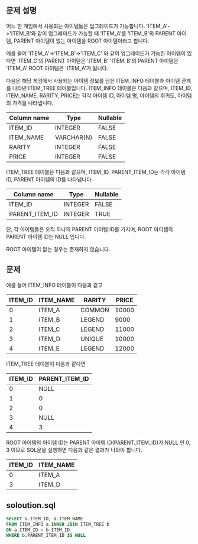 ## 문제 설명
어느 한 게임에서 사용되는 아이템들은 업그레이드가 가능합니다.
'ITEM_A'->'ITEM_B'와 같이 업그레이드가 가능할 때
'ITEM_A'를 'ITEM_B'의 PARENT 아이템,
PARENT 아이템이 없는 아이템을 ROOT 아이템이라고 합니다.

예를 들어 'ITEM_A'->'ITEM_B'->'ITEM_C' 와 같이 업그레이드가 가능한 아이템이 있다면
'ITEM_C'의 PARENT 아이템은 'ITEM_B'
'ITEM_B'의 PARENT 아이템은 'ITEM_A'
ROOT 아이템은 'ITEM_A'가 됩니다.

다음은 해당 게임에서 사용되는 아이템 정보를 담은 ITEM_INFO 테이블과 아이템 관계를 나타낸 ITEM_TREE 테이블입니다. ITEM_INFO 테이블은 다음과 같으며, ITEM_ID, ITEM_NAME, RARITY, PRICE는 각각 아이템 ID, 아이템 명, 아이템의 희귀도, 아이템의 가격을 나타냅니다.

|Column name|Type|Nullable|
|------|---|---|
|ITEM_ID|INTEGER|FALSE|
|ITEM_NAME|VARCHAR(N)|FALSE|
|RARITY|INTEGER|FALSE|
|PRICE|INTEGER|FALSE|

ITEM_TREE 테이블은 다음과 같으며, ITEM_ID, PARENT_ITEM_ID는 각각 아이템 ID, PARENT 아이템의 ID를 나타냅니다.

|Column name|Type|Nullable|
|------|---|---|
|ITEM_ID|INTEGER|FALSE|
|PARENT_ITEM_ID|INTEGER|TRUE|

		
단, 각 아이템들은 오직 하나의 PARENT 아이템 ID를 가지며, ROOT 아이템의 PARENT 아이템 ID는 NULL 입니다.

ROOT 아이템이 없는 경우는 존재하지 않습니다.


## 문제
예를 들어 ITEM_INFO 테이블이 다음과 같고

|ITEM_ID|ITEM_NAME|RARITY|PRICE|
|------|---|---|---|
|0|ITEM_A|COMMON|10000|
|1|ITEM_B|LEGEND|9000|
|2|ITEM_C|LEGEND|11000|
|3|ITEM_D|UNIQUE|10000|
|4|ITEM_E|LEGEND|12000|

ITEM_TREE 테이블이 다음과 같다면

|ITEM_ID|PARENT_ITEM_ID|
|------|---|	
|0|NULL|
|1|0|
|2|0|
|3|NULL|
|4|3|

ROOT 아이템의 아이템 ID는 PARENT 아이템 ID(PARENT_ITEM_ID)가 NULL 인 0, 3 이므로 SQL문을 실행하면 다음과 같은 결과가 나와야 합니다.

|ITEM_ID|ITEM_NAME|
|------|---|	
|0|ITEM_A|
|3|ITEM_D|

## soloution.sql
``` sql
SELECT a.ITEM_ID, a.ITEM_NAME
FROM ITEM_INFO a INNER JOIN ITEM_TREE b
ON a.ITEM_ID = b.ITEM_ID
WHERE b.PARENT_ITEM_ID IS NULL
```